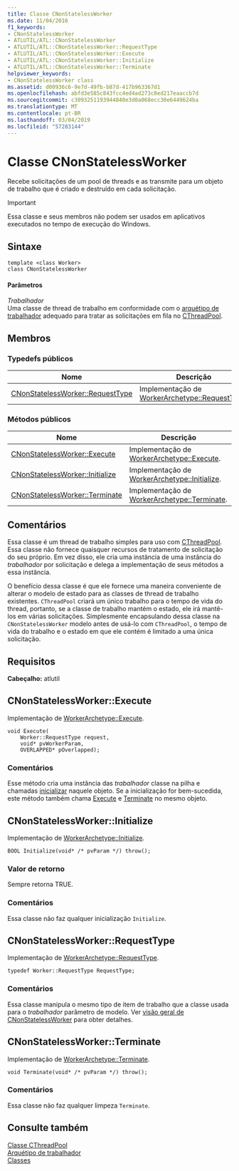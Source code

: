 ```yaml
---
title: Classe CNonStatelessWorker
ms.date: 11/04/2016
f1_keywords:
- CNonStatelessWorker
- ATLUTIL/ATL::CNonStatelessWorker
- ATLUTIL/ATL::CNonStatelessWorker::RequestType
- ATLUTIL/ATL::CNonStatelessWorker::Execute
- ATLUTIL/ATL::CNonStatelessWorker::Initialize
- ATLUTIL/ATL::CNonStatelessWorker::Terminate
helpviewer_keywords:
- CNonStatelessWorker class
ms.assetid: d00936c6-9e7d-49fb-b87d-417b963367d1
ms.openlocfilehash: abfd3e585c843fcc4ed4ad273c8ed217eaaccb7d
ms.sourcegitcommit: c3093251193944840e3d0a068ecc30e6449624ba
ms.translationtype: MT
ms.contentlocale: pt-BR
ms.lasthandoff: 03/04/2019
ms.locfileid: "57283144"
---
```

# <a name="cnonstatelessworker-class"></a>Classe CNonStatelessWorker

Recebe solicitações de um pool de threads e as transmite para um objeto de trabalho que é criado e destruído em cada solicitação.

> [!IMPORTANT]
>  Essa classe e seus membros não podem ser usados em aplicativos executados no tempo de execução do Windows.

## <a name="syntax"></a>Sintaxe

```
template <class Worker>
class CNonStatelessWorker
```

#### <a name="parameters"></a>Parâmetros

*Trabalhador*<br/>
Uma classe de thread de trabalho em conformidade com o [arquétipo de trabalhador](../../atl/reference/worker-archetype.md) adequado para tratar as solicitações em fila no [CThreadPool](../../atl/reference/cthreadpool-class.md).

## <a name="members"></a>Membros

### <a name="public-typedefs"></a>Typedefs públicos

|Nome|Descrição|
|----------|-----------------|
|[CNonStatelessWorker::RequestType](#requesttype)|Implementação de [WorkerArchetype::RequestType](worker-archetype.md#requesttype).|

### <a name="public-methods"></a>Métodos públicos

|Nome|Descrição|
|----------|-----------------|
|[CNonStatelessWorker::Execute](#execute)|Implementação de [WorkerArchetype::Execute](worker-archetype.md#execute).|
|[CNonStatelessWorker::Initialize](#initialize)|Implementação de [WorkerArchetype::Initialize](worker-archetype.md#initialize).|
|[CNonStatelessWorker::Terminate](#terminate)|Implementação de [WorkerArchetype::Terminate](worker-archetype.md#terminate).|

## <a name="remarks"></a>Comentários

Essa classe é um thread de trabalho simples para uso com [CThreadPool](../../atl/reference/cthreadpool-class.md). Essa classe não fornece quaisquer recursos de tratamento de solicitação do seu próprio. Em vez disso, ele cria uma instância de uma instância do *trabalhador* por solicitação e delega a implementação de seus métodos a essa instância.

O benefício dessa classe é que ele fornece uma maneira conveniente de alterar o modelo de estado para as classes de thread de trabalho existentes. `CThreadPool` criará um único trabalho para o tempo de vida do thread, portanto, se a classe de trabalho mantém o estado, ele irá mantê-los em várias solicitações. Simplesmente encapsulando dessa classe na `CNonStatelessWorker` modelo antes de usá-lo com `CThreadPool`, o tempo de vida do trabalho e o estado em que ele contém é limitado a uma única solicitação.

## <a name="requirements"></a>Requisitos

**Cabeçalho:** atlutil

##  <a name="execute"></a>  CNonStatelessWorker::Execute

Implementação de [WorkerArchetype::Execute](worker-archetype.md#execute).

```
void Execute(
    Worker::RequestType request,
    void* pvWorkerParam,
    OVERLAPPED* pOverlapped);
```

### <a name="remarks"></a>Comentários

Esse método cria uma instância das *trabalhador* classe na pilha e chamadas [inicializar](worker-archetype.md#initialize) naquele objeto. Se a inicialização for bem-sucedida, este método também chama [Execute](worker-archetype.md#execute) e [Terminate](worker-archetype.md#terminate) no mesmo objeto.

##  <a name="initialize"></a>  CNonStatelessWorker::Initialize

Implementação de [WorkerArchetype::Initialize](worker-archetype.md#initialize).

```
BOOL Initialize(void* /* pvParam */) throw();
```

### <a name="return-value"></a>Valor de retorno

Sempre retorna TRUE.

### <a name="remarks"></a>Comentários

Essa classe não faz qualquer inicialização `Initialize`.

##  <a name="requesttype"></a>  CNonStatelessWorker::RequestType

Implementação de [WorkerArchetype::RequestType](worker-archetype.md#requesttype).

```
typedef Worker::RequestType RequestType;
```

### <a name="remarks"></a>Comentários

Essa classe manipula o mesmo tipo de item de trabalho que a classe usada para o *trabalhador* parâmetro de modelo. Ver [visão geral de CNonStatelessWorker](../../atl/reference/cnonstatelessworker-class.md) para obter detalhes.

##  <a name="terminate"></a>  CNonStatelessWorker::Terminate

Implementação de [WorkerArchetype::Terminate](worker-archetype.md#terminate).

```
void Terminate(void* /* pvParam */) throw();
```

### <a name="remarks"></a>Comentários

Essa classe não faz qualquer limpeza `Terminate`.

## <a name="see-also"></a>Consulte também

[Classe CThreadPool](../../atl/reference/cthreadpool-class.md)<br/>
[Arquétipo de trabalhador](../../atl/reference/worker-archetype.md)<br/>
[Classes](../../atl/reference/atl-classes.md)
